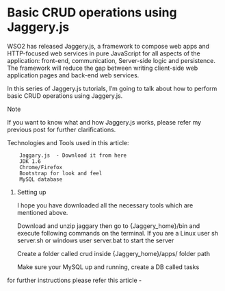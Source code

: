 Basic CRUD operations using Jaggery.js
==============

WSO2 has released Jaggery.js, a framework to compose web apps and HTTP-focused web services in pure JavaScript for all aspects of the application: front-end, communication, Server-side logic and persistence. The framework will reduce the gap between writing client-side web application pages and back-end web services.

In this series of Jaggery.js tutorials, I’m going to talk about how to perform basic CRUD operations using Jaggery.js.

Note

If you want to know what and how Jaggery.js works, please refer my previous post for further clarifications.

Technologies and Tools used in this article:

		Jaggary.js  - Download it from here
		JDK 1.6
		Chrome/Firefox
		Bootstrap for look and feel
		MySQL database
		
1. Setting up  

	I hope you have downloaded all the necessary tools which are mentioned above.

	Download and unzip jaggary then go to {Jaggery_home}/bin and execute following commands on the terminal. If you are a Linux user sh server.sh or windows user server.bat to start the server

	Create a folder called crud inside {Jaggery_home}/apps/ folder path

	Make sure your MySQL up and running, create a DB called tasks

for further instructions please refer this article - 
